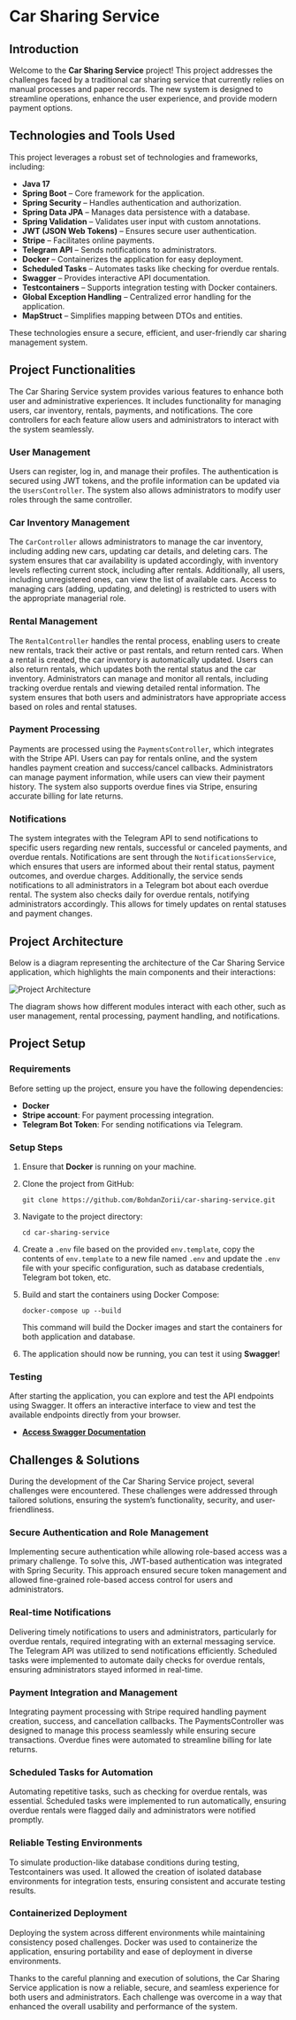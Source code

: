 # Car Sharing Service

## Introduction

Welcome to the **Car Sharing Service** project! This project addresses the challenges faced by a traditional car sharing service that currently relies on manual processes and paper records. The new system is designed to streamline operations, enhance the user experience, and provide modern payment options.

## Technologies and Tools Used

This project leverages a robust set of technologies and frameworks, including:

- **Java 17**
- **Spring Boot** – Core framework for the application.
- **Spring Security** – Handles authentication and authorization.
- **Spring Data JPA** – Manages data persistence with a database.
- **Spring Validation** – Validates user input with custom annotations.
- **JWT (JSON Web Tokens)** – Ensures secure user authentication.
- **Stripe** – Facilitates online payments.
- **Telegram API** – Sends notifications to administrators.
- **Docker** – Containerizes the application for easy deployment.
- **Scheduled Tasks** – Automates tasks like checking for overdue rentals.
- **Swagger** – Provides interactive API documentation.
- **Testcontainers** – Supports integration testing with Docker containers.
- **Global Exception Handling** – Centralized error handling for the application.
- **MapStruct** – Simplifies mapping between DTOs and entities.

These technologies ensure a secure, efficient, and user-friendly car sharing management system.

## Project Functionalities

The Car Sharing Service system provides various features to enhance both user and administrative experiences. It includes functionality for managing users, car inventory, rentals, payments, and notifications. The core controllers for each feature allow users and administrators to interact with the system seamlessly.

### User Management
Users can register, log in, and manage their profiles. The authentication is secured using JWT tokens, and the profile information can be updated via the `UsersController`. The system also allows administrators to modify user roles through the same controller.

### Car Inventory Management
The `CarController` allows administrators to manage the car inventory, including adding new cars, updating car details, and deleting cars. The system ensures that car availability is updated accordingly, with inventory levels reflecting current stock, including after rentals. Additionally, all users, including unregistered ones, can view the list of available cars. Access to managing cars (adding, updating, and deleting) is restricted to users with the appropriate managerial role.

### Rental Management
The `RentalController` handles the rental process, enabling users to create new rentals, track their active or past rentals, and return rented cars. When a rental is created, the car inventory is automatically updated. Users can also return rentals, which updates both the rental status and the car inventory. Administrators can manage and monitor all rentals, including tracking overdue rentals and viewing detailed rental information. The system ensures that both users and administrators have appropriate access based on roles and rental statuses.

### Payment Processing
Payments are processed using the `PaymentsController`, which integrates with the Stripe API. Users can pay for rentals online, and the system handles payment creation and success/cancel callbacks. Administrators can manage payment information, while users can view their payment history. The system also supports overdue fines via Stripe, ensuring accurate billing for late returns.

### Notifications
The system integrates with the Telegram API to send notifications to specific users regarding new rentals, successful or canceled payments, and overdue rentals. Notifications are sent through the `NotificationsService`, which ensures that users are informed about their rental status, payment outcomes, and overdue charges. Additionally, the service sends notifications to all administrators in a Telegram bot about each overdue rental. The system also checks daily for overdue rentals, notifying administrators accordingly. This allows for timely updates on rental statuses and payment changes.

## Project Architecture

Below is a diagram representing the architecture of the Car Sharing Service application, which highlights the main components and their interactions:

![Project Architecture](assets/images/architecture.png)

The diagram shows how different modules interact with each other, such as user management, rental processing, payment handling, and notifications.


## Project Setup

### Requirements

Before setting up the project, ensure you have the following dependencies:

- **Docker** 
- **Stripe account**: For payment processing integration.
- **Telegram Bot Token**: For sending notifications via Telegram.

### Setup Steps

1. Ensure that **Docker** is running on your machine.
2. Clone the project from GitHub:
   ```
   git clone https://github.com/BohdanZorii/car-sharing-service.git
   ```
3. Navigate to the project directory:
   ```
   cd car-sharing-service
   ```
4. Create a `.env` file based on the provided `env.template`, copy the contents of `env.template` to a new file named `.env` and update the `.env` file with your specific configuration, such as database credentials, Telegram bot token, etc.


5. Build and start the containers using Docker Compose:
   ```
   docker-compose up --build
   ```
   This command will build the Docker images and start the containers for both application and database.


6. The application should now be running, you can test it using **Swagger**!

### Testing
After starting the application, you can explore and test the API endpoints using Swagger. It offers an interactive interface to view and test the available endpoints directly from your browser.

- **[Access Swagger Documentation](http://localhost:8080/api/swagger-ui/index.html)**


## Challenges & Solutions

During the development of the Car Sharing Service project, several challenges were encountered. These challenges were addressed through tailored solutions, ensuring the system’s functionality, security, and user-friendliness.

### Secure Authentication and Role Management
Implementing secure authentication while allowing role-based access was a primary challenge. To solve this, JWT-based authentication was integrated with Spring Security. This approach ensured secure token management and allowed fine-grained role-based access control for users and administrators.

### Real-time Notifications
Delivering timely notifications to users and administrators, particularly for overdue rentals, required integrating with an external messaging service. The Telegram API was utilized to send notifications efficiently. Scheduled tasks were implemented to automate daily checks for overdue rentals, ensuring administrators stayed informed in real-time.

### Payment Integration and Management
Integrating payment processing with Stripe required handling payment creation, success, and cancellation callbacks. The PaymentsController was designed to manage this process seamlessly while ensuring secure transactions. Overdue fines were automated to streamline billing for late returns.

### Scheduled Tasks for Automation
Automating repetitive tasks, such as checking for overdue rentals, was essential. Scheduled tasks were implemented to run automatically, ensuring overdue rentals were flagged daily and administrators were notified promptly.

### Reliable Testing Environments
To simulate production-like database conditions during testing, Testcontainers was used. It allowed the creation of isolated database environments for integration tests, ensuring consistent and accurate testing results.

### Containerized Deployment
Deploying the system across different environments while maintaining consistency posed challenges. Docker was used to containerize the application, ensuring portability and ease of deployment in diverse environments.

Thanks to the careful planning and execution of solutions, the Car Sharing Service application is now a reliable, secure, and seamless experience for both users and administrators. Each challenge was overcome in a way that enhanced the overall usability and performance of the system.


